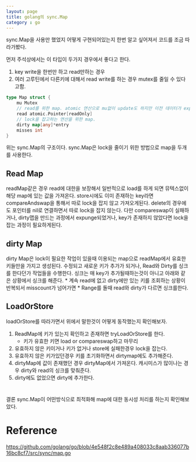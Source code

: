 ```yaml
---
layout: page
title: golang의 sync.Map
category : go
---
```


sync.Map을 사용만 했었지 어떻게 구현되어있는지 한번 알고 싶어져서 코드를 조금 따라가봤다.

먼저 주석상에서는 이 타입이 두가지 경우에서 좋다고 한다.
1. key write을 한번만 하고 read만하는 경우
2. 여러 고루틴에서 다른키에 대해서 read write를 하는 경우 mutex를 줄일 수 있다고함.

``` go
type Map struct {
	mu Mutex
    // read를 위한 map. atomic 연산으로 mu없이 update도 하지만 이전 데이터가 expunge되어있으면 dirtyMap에 옮기는 작업이 필요해서 mutex필요.
	read atomic.Pointer[readOnly]
	// lock을 잡고하는 연산을 위한 map. 
    dirty map[any]*entry
	misses int
}
```

위는 sync.Map의 구조이다. sync.Map은 lock을 줄이기 위한 방법으로 map을 두개를 사용한다. 
## Read Map
readMap같은 경우 read에 대한을 보장해서 일반적으로 load를 하게 되면 뮤텍스없이 해당 map에 있는 값을 가져온다. store시에도 이미 존재하는 key라면 compareAndswap을 통해서 따로 lock을 잡지 않고 가져오게된다. delete의 경우에도  포인터를 nil로 연결하면서 따로 lock을 잡지 않는다. 
다만 compareswap이 실패하거나, dirty맵을 만드는 과정에서 expunge되었거나, key가 존재하지 않았다면 lock을 잡는 과정이 필요하게된다.

## dirty Map
dirty Map은 lock이 필요한 작업이 있을때 이용되는 map으로 readMap에서 유효한 키들만을 가지고 생성된다. 수정되고 새로운 키가 추가가 되거나, Read와 Dirty를 싱크를 한다던가 작업들을 수행한다.
싱크는 매 key가 추가될때하는것이 아니고 아래와 같은 상황에서 싱크를 해준다.
    * 계속 read에 없고 dirty에만 있는 키를 조회하는 상황이 반복되서 misscount가 넘어가면
    * Range를 돌때 read와 dirty가 다르면 싱크를한다.

## LoadOrStore
loadOrStore를 따라가면서 위에서 말한것이 어떻게 동작했는지 확인해보자.

1. ReadMap에 키가 있는지 확인하고 존재하면 tryLoadOrStore를 한다.
    - 키가 유효한 키면 load or compareswap하고 마무리
2.  유효하지 않은 키이거나 키가 없거나 store에 실패한경우 lock을 잡는다.
3. 유효하지 않은 키가있던경우 키를 초기화하면서 dirtymap에도 추가해준다.
4. dirtyMap에 값이 존재했던 경우 dirtyMap에서 가져온다. 캐시미스가 많이나는 경우 dirty와 read의 싱크를 맞춰준다.
5. dirty에도 없었으면 dirty에 추가한다.


#
결론 sync.Map이 어떤방식으로 최적화해 map에 대한 동시성 처리를 하는지 확인해보았다.


# Reference
https://github.com/golang/go/blob/4e548f2c8e489a408033c8aab336077b16bc8cf7/src/sync/map.go
